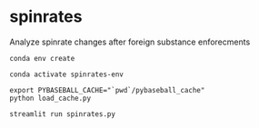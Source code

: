 # spinrates

Analyze spinrate changes after foreign substance enforecments


```
conda env create
```

```
conda activate spinrates-env
```

```
export PYBASEBALL_CACHE="`pwd`/pybaseball_cache"
python load_cache.py
```

```
streamlit run spinrates.py
```
